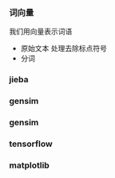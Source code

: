 ### 词向量
我们用向量表示词语
- 原始文本
处理去除标点符号
- 分词
### jieba
### gensim
### gensim
### tensorflow
### matplotlib